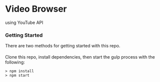 # Video Browser

using YouTube API

### Getting Started

There are two methods for getting started with this repo.

#### 
Clone this repo, install dependencies, then start the gulp process with the following:

```
> npm install
> npm start
```
